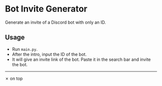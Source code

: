 # Bot Invite Generator
Generate an invite of a Discord bot with only an ID.

## Usage
- Run `main.py`.
- After the intro, input the ID of the bot.
- It will give an invite link of the bot. Paste it in the search bar and invite the bot.
-------
✗ on top
